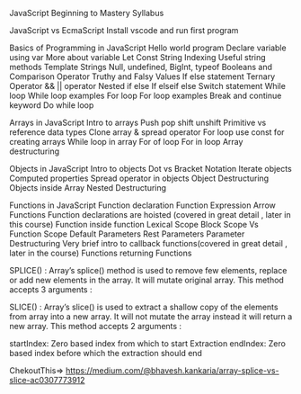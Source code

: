 JavaScript Beginning to Mastery Syllabus

JavaScript vs EcmaScript 
Install vscode and run first program

Basics of Programming in JavaScript
Hello world program
Declare variable using var
More about variable
Let
Const
String Indexing
Useful string methods
Template Strings
Null, undefined, BigInt, typeof
Booleans and Comparison Operator
Truthy and Falsy Values
If else statement
Ternary Operator
&& || operator
Nested if else
If elseif else
Switch statement
While loop 
While loop examples
For loop
For loop examples
Break and continue keyword
Do while loop

Arrays in JavaScript
Intro to arrays
Push pop shift unshift
Primitive vs reference data types
Clone array & spread operator
For loop
use const for creating arrays
While loop in array
For of loop
For in loop
Array destructuring


Objects in JavaScript
Intro to objects
Dot vs Bracket Notation
Iterate objects
Computed properties
Spread operator in objects
Object Destructuring
Objects inside Array
Nested Destructuring

Functions in JavaScript
Function declaration
Function Expression
Arrow Functions
Function declarations are hoisted  (covered in great detail , later in this course)
Function inside function
Lexical Scope
Block Scope Vs Function Scope
Default Parameters
Rest Parameters
Parameter Destructuring
Very brief intro to callback functions(covered in great detail , later in the course)
Functions returning Functions 


SPLICE() :
Array’s splice() method is used to remove few elements, replace or add new elements in the array. It will mutate original array. This method accepts 3 arguments :

SLICE() :
Array’s slice() is used to extract a shallow copy of the elements from array into a new array. It will not mutate the array instead it will return a new array. This method accepts 2 arguments :

startIndex: Zero based index from which to start Extraction
endIndex: Zero based index before which the extraction should end


ChekoutThis=>  https://medium.com/@bhavesh.kankaria/array-splice-vs-slice-ac0307773912
